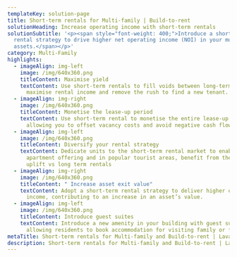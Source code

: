 ```yaml
---
templateKey: solution-page
title: Short-term rentals for Multi-family | Build-to-rent
solutionHeading: Increase operating income with short-term rentals
solutionSubtitle: '<p><span style="font-weight: 400;">Introduce a short-term
  rental strategy to drive higher net operating income (NOI) in your multifamily
  assets.</span></p>'
category: Multi-Family
highlights:
  - imageAlign: img-left
    image: /img/640x360.png
    titleContent: Maximise yield
    textContent: Use short-term rentals to fill voids between long-term tenancies to
      maximise rental income and remove the rush to find a new tenant.
  - imageAlign: img-right
    image: /img/640x360.png
    titleContent: Monetise the lease-up period
    textContent: Use short-term rental to monetise the entire lease-up period,
      allowing you to offset vacancy costs and avoid negative cash flow
  - imageAlign: img-left
    image: /img/640x360.png
    titleContent: Diversify your rental strategy
    textContent: Dedicate units to the short-term rental market to enable a serviced
      apartment offering and in popular tourist areas, benefit from the yield
      uplift vs long term rentals
  - imageAlign: img-right
    image: /img/640x360.png
    titleContent: " Increase asset exit value"
    textContent: Adopt a short-term rental strategy to deliver higher operating
      income, contributing to an increase in an asset’s value.
  - imageAlign: img-left
    image: /img/640x360.png
    titleContent: Introduce guest suites
    textContent: Introduce a new amenity in your building with guest suites,
      allowing residents to book accommodation for visiting family or friends.
metaTitle: Short-term rentals for Multi-family and Build-to-rent | Lavanda
description: Short-term rentals for Multi-family and Build-to-rent | Lavanda
---
```


